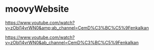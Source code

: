 # moovyWebsite
https://www.youtube.com/watch?v=zObl14vrWN0&amp;ab_channel=CemD%C3%BC%C5%9Fenkalkan


https://www.youtube.com/watch?v=zObl14vrWN0&ab_channel=CemD%C3%BC%C5%9Fenkalkan

